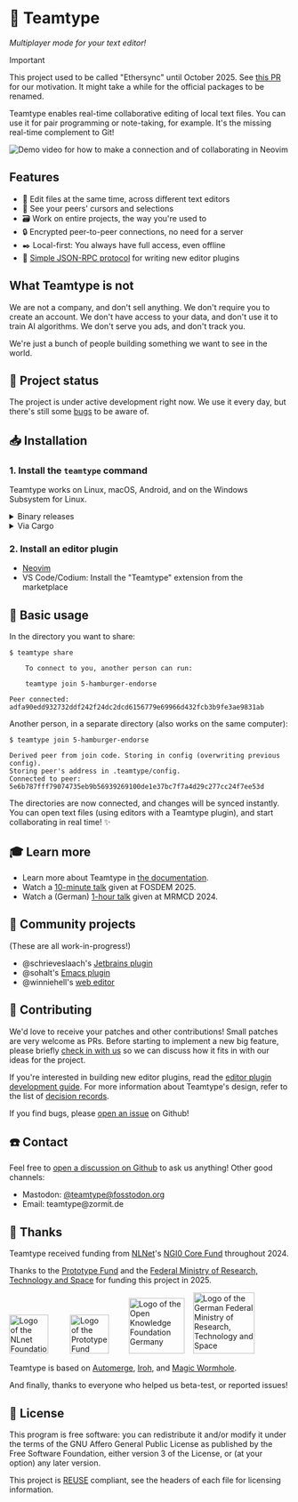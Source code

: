 <!--
SPDX-FileCopyrightText: 2024 blinry <mail@blinry.org>
SPDX-FileCopyrightText: 2024 zormit <nt4u@kpvn.de>

SPDX-License-Identifier: CC-BY-SA-4.0
-->

# 🍃 Teamtype

*Multiplayer mode for your text editor!*

> [!IMPORTANT]
> This project used to be called "Ethersync" until October 2025. See [this PR](https://github.com/teamtype/teamtype/pull/436) for our motivation. It might take a while for the official packages to be renamed.

Teamtype enables real-time collaborative editing of local text files. You can use it for pair programming or note-taking, for example. It's the missing real-time complement to Git!

![Demo video for how to make a connection and of collaborating in Neovim](https://files.blinry.org/teamtype-share-join-demo.gif)

## Features

- 👥 Edit files at the same time, across different text editors
- 📍 See your peers' cursors and selections
- 🗃️ Work on entire projects, the way you're used to
- 🔒 Encrypted peer-to-peer connections, no need for a server
- ✒️ Local-first: You always have full access, even offline
- 🧩 [Simple JSON-RPC protocol](https://teamtype.github.io/teamtype/editor-plugin-dev-guide.html) for writing new editor plugins

## What Teamtype is not

We are not a company, and don't sell anything. We don't require you to create an account. We don't have access to your data, and don't use it to train AI algorithms. We don't serve you ads, and don't track you.

We're just a bunch of people building something we want to see in the world.

## 🚦 Project status

The project is under active development right now. We use it every day, but there's still some [bugs](https://github.com/teamtype/teamtype/issues?q=sort%3Aupdated-desc+is%3Aissue+is%3Aopen+%28label%3Abug+OR+type%3ABug%29) to be aware of.

## 📥 Installation

### 1. Install the `teamtype` command

Teamtype works on Linux, macOS, Android, and on the Windows Subsystem for Linux.

<details>
<summary>Binary releases</summary>

The [releases on GitHub](https://github.com/teamtype/teamtype/releases/latest) come with precompiled static binaries. Download one and put it somewhere in your shell's [`PATH`](https://en.wikipedia.org/wiki/PATH_(variable)):

- `x86_64-unknown-linux-musl` for Linux
- `universal-apple-darwin` for macOS
- `aarch64-unknown-linux-musl` for Android (use a terminal emulator like [Termux](https://termux.dev))

</details>

<!-- TODO: Uncomment once the packages are renamed.

<details>
<summary>Arch Linux</summary>

```
sudo pacman -S teamtype
```
</details>

<details>
<summary>Nix</summary>

To put `teamtype` in your PATH temporarily, run:

```
nix shell nixpkgs#teamtype
```

Make sure to also have it in your PATH when you run the editors, or install it to your environment in your preferred way.
</details>

-->

<details>
<summary>Via Cargo</summary>

```bash
cargo install teamtype
```
</details>

### 2. Install an editor plugin

- [Neovim](https://github.com/teamtype/teamtype-nvim)
- VS Code/Codium: Install the "Teamtype" extension from the marketplace

## 📖 Basic usage

In the directory you want to share:

```
$ teamtype share

    To connect to you, another person can run:

    teamtype join 5-hamburger-endorse

Peer connected: adfa90edd932732ddf242f24dc2dcd6156779e69966d432fcb3b9fe3ae9831ab
```

Another person, in a separate directory (also works on the same computer):

```
$ teamtype join 5-hamburger-endorse

Derived peer from join code. Storing in config (overwriting previous config).
Storing peer's address in .teamtype/config.
Connected to peer: 5e6b787fff79074735eb9b56939269100de1e37bc7f7a4d29c277cc24f7ee53d
```

The directories are now connected, and changes will be synced instantly. You can open text files (using editors with a Teamtype plugin), and start collaborating in real time! :sparkles:

## 🎓 Learn more

- Learn more about Teamtype in [the documentation](https://teamtype.github.io/teamtype).
- Watch a [10-minute talk](https://fosdem.org/2025/schedule/event/fosdem-2025-4890-ethersync-real-time-collaboration-in-your-text-editor-/) given at FOSDEM 2025.
- Watch a (German) [1-hour talk](https://media.ccc.de/v/2024-355-ethersync-echtzeit-kollaboration-in-deinem-texteditor-) given at MRMCD 2024.

## 🚧 Community projects

(These are all work-in-progress!)

- @schrieveslaach's [Jetbrains plugin](https://github.com/teamtype/teamtype-jetbrains)
- @sohalt's [Emacs plugin](https://github.com/sohalt/ethersync.el)
- @winniehell's [web editor](https://github.com/teamtype/teamtype-web)

## 🔨 Contributing

We'd love to receive your patches and other contributions! Small patches are very welcome as PRs. Before starting to implement a new big feature, please briefly [check in with us](#contact) so we can discuss how it fits in with our ideas for the project.

If you're interested in building new editor plugins, read the [editor plugin development guide](https://teamtype.github.io/teamtype/editor-plugin-dev-guide).
For more information about Teamtype's design, refer to the list of [decision records](docs/decisions/).

If you find bugs, please [open an issue](https://github.com/teamtype/teamtype/issues) on Github!

## ☎️ Contact

Feel free to [open a discussion on Github](https://github.com/teamtype/teamtype/discussions) to ask us anything! Other good channels:

- Mastodon: [@teamtype@fosstodon.org](https://fosstodon.org/@teamtype)
- Email: <span>t<span title="ihate@spam.com&lt;/span&gt;">e</span>amtype</span>@zormit<i title="&lt;/i&gt;mailto:">.</i>de

## 💚 Thanks

Teamtype received funding from [NLNet](https://nlnet.nl)'s [NGI0 Core Fund](https://nlnet.nl/core/) throughout 2024.

Thanks to the [Prototype Fund](https://www.prototypefund.de/) and the [Federal Ministry of Research, Technology and Space](https://www.bmbf.de/EN/) for funding this project in 2025.

<a href="https://nlnet.nl/"><img src="https://upload.wikimedia.org/wikipedia/en/a/a4/NLnet_Foundation_logo.svg" alt="Logo of the NLnet Foundation" style="height: 70px;"></a>
&nbsp;&nbsp;&nbsp;&nbsp;&nbsp;&nbsp;&nbsp;&nbsp;
<a href="https://prototypefund.de/en/"><img src="https://upload.wikimedia.org/wikipedia/commons/b/ba/Prototype_Fund_Logo_2025.svg" alt="Logo of the Prototype Fund" style="height: 70px;"></a>
&nbsp;&nbsp;&nbsp;&nbsp;&nbsp;&nbsp;&nbsp;
<a href="https://okfn.de/en/"><img src="https://upload.wikimedia.org/wikipedia/commons/4/4d/Open_Knowledge_Foundation_Deutschland_Logo.svg" alt="Logo of the Open Knowledge Foundation Germany" style="height: 100px;"></a>
&nbsp;&nbsp;
<a href="https://www.bmbf.de/EN/"><img src="https://upload.wikimedia.org/wikipedia/commons/d/df/BMFTR_Logo.svg" alt="Logo of the German Federal Ministry of Research, Technology and Space" style="height: 110px;"></a>

Teamtype is based on [Automerge](https://automerge.org), [Iroh](https://www.iroh.computer), and [Magic Wormhole](https://magic-wormhole.readthedocs.io).

And finally, thanks to everyone who helped us beta-test, or reported issues!

## 📜 License

This program is free software: you can redistribute it and/or modify it under the terms of the GNU Affero General Public License as published by the Free Software Foundation, either version 3 of the License, or (at your option) any later version.

This project is [REUSE](https://reuse.software) compliant, see the headers of each file for licensing information.
